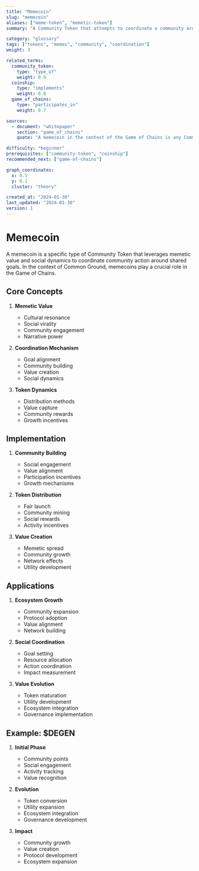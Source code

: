 ```yaml
---
title: "Memecoin"
slug: "memecoin"
aliases: ["meme-token", "memetic-token"]
summary: "A Community Token that attempts to coordinate a community around a common goal through memetic value and social dynamics."

category: "glossary"
tags: ["tokens", "memes", "community", "coordination"]
weight: 3

related_terms:
  community_token:
    type: "type_of"
    weight: 0.9
  coinship:
    type: "implements"
    weight: 0.8
  game_of_chains:
    type: "participates_in"
    weight: 0.7

sources:
  - document: "whitepaper"
    section: "game_of_chains"
    quote: "A memecoin in the context of the Game of Chains is any Community Token that attempts to coordinate a community around a common goal."

difficulty: "beginner"
prerequisites: ["community-token", "coinship"]
recommended_next: ["game-of-chains"]

graph_coordinates:
  x: 0.5
  y: 0.1
  cluster: "theory"

created_at: "2024-01-30"
last_updated: "2024-01-30"
version: 1
---
```


# Memecoin

A memecoin is a specific type of Community Token that leverages memetic value and social dynamics to coordinate community action around shared goals. In the context of Common Ground, memecoins play a crucial role in the Game of Chains.

## Core Concepts

1. **Memetic Value**
   - Cultural resonance
   - Social virality
   - Community engagement
   - Narrative power

2. **Coordination Mechanism**
   - Goal alignment
   - Community building
   - Value creation
   - Social dynamics

3. **Token Dynamics**
   - Distribution methods
   - Value capture
   - Community rewards
   - Growth incentives

## Implementation

1. **Community Building**
   - Social engagement
   - Value alignment
   - Participation incentives
   - Growth mechanisms

2. **Token Distribution**
   - Fair launch
   - Community mining
   - Social rewards
   - Activity incentives

3. **Value Creation**
   - Memetic spread
   - Community growth
   - Network effects
   - Utility development

## Applications

1. **Ecosystem Growth**
   - Community expansion
   - Protocol adoption
   - Value alignment
   - Network building

2. **Social Coordination**
   - Goal setting
   - Resource allocation
   - Action coordination
   - Impact measurement

3. **Value Evolution**
   - Token maturation
   - Utility development
   - Ecosystem integration
   - Governance implementation

## Example: $DEGEN

1. **Initial Phase**
   - Community points
   - Social engagement
   - Activity tracking
   - Value recognition

2. **Evolution**
   - Token conversion
   - Utility expansion
   - Ecosystem integration
   - Governance development

3. **Impact**
   - Community growth
   - Value creation
   - Protocol development
   - Ecosystem expansion 